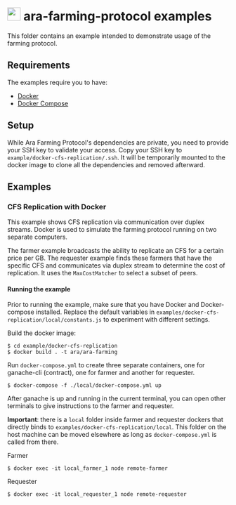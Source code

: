 # <img src="https://github.com/arablocks/ara-farming-protocol/blob/master/ara.png" width="30" height="30" /> ara-farming-protocol examples

This folder contains an example intended to demonstrate usage of the farming protocol.

## Requirements

The examples require you to have:

- [Docker](https://docs.docker.com/)
- [Docker Compose](https://docs.docker.com/compose/)

## Setup

While Ara Farming Protocol's dependencies are private, you need to provide your SSH key to validate your access. Copy your SSH key to `example/docker-cfs-replication/.ssh`. It will be temporarily mounted to the docker image to clone all the dependencies and removed afterward.

## Examples

### CFS Replication with Docker

This example shows CFS replication via communication over duplex streams. Docker is used to simulate the farming protocol running on two separate computers.

The farmer example broadcasts the ability to replicate an CFS for a certain price per GB. The requester example finds these farmers that have the specific CFS and communicates via duplex stream to determine the cost of replication. It uses the `MaxCostMatcher` to select a subset of peers.

#### Running the example

Prior to running the example, make sure that you have Docker and Docker-compose installed. Replace the default variables in `examples/docker-cfs-replication/local/constants.js` to experiment with different settings.

Build the docker image:

```
$ cd example/docker-cfs-replication
$ docker build . -t ara/ara-farming
```

Run `docker-compose.yml` to create three separate containers, one for ganache-cli (contract), one for farmer and another for requester.

```
$ docker-compose -f ./local/docker-compose.yml up
```

After ganache is up and running in the current terminal, you can open other terminals to give instructions to the farmer and requester.

**Important**: there is a `local` folder inside farmer and requester dockers that directly binds to `examples/docker-cfs-replication/local`. This folder on the host machine can be moved elsewhere as long as `docker-compose.yml` is called from there.

Farmer

```
$ docker exec -it local_farmer_1 node remote-farmer
```

Requester

```
$ docker exec -it local_requester_1 node remote-requester
```
